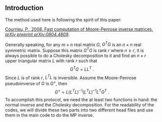 ## Introduction

The method used here is following the spirit of this paper:

[Courrieu, P., 2008. Fast computation of Moore-Penrose inverse matrices. *arXiv preprint arXiv:0804.4809*](https://arxiv.org/abs/0804.4809).

Generally speaking, for any $m \times n$ real matrix $G$, $G^{T}G$ is an $n \times n$ real symmetric matrix. Suppose this matrix $G^{T}G$ is rank $r$ where $n \geqslant r$, it is always possible to do a Cholesky decomposition to it and find an $n \times r$ upper triangular matrix $L$ with rank $r$ such that
$$
G^{T}G = LL^{T}\ .
$$
Since $L$ is of rank $r$, $L^{T}L$ is inversible. Assume the Moore-Penrose pseudoinverse of $G$ is $G^{+}$, then
$$
G^{+} = L (L^{T}L)^{-1} (L^{T}L)^{-1} L^{T} G^{T}\ .
$$
 To accomplish this protocol, we need the at least two functions in hand: the normal inverse and the Cholesky decomposition. For the readability of the codes, we will divide these two parts into two different head files and use them in the main code to do the MP inverse.

 

